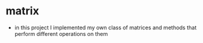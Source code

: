 # matrix
- in this project I implemented my own class of matrices and methods that perform different operations on them

